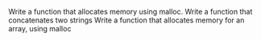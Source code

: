 Write a function that allocates memory using malloc.
Write a function that concatenates two strings
Write a function that allocates memory for an array, using malloc
